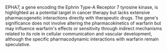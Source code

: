 EPHA7, a gene encoding the Ephrin Type-A Receptor 7 tyrosine kinase, is highlighted as a potential target in cancer therapy but lacks extensive pharmacogenetic interactions directly with therapeutic drugs. The gene's significance does not involve altering the pharmacokinetics of warfarin but may influence warfarin's effects or sensitivity through indirect mechanisms related to its role in cellular communication and vascular development, although the specific pharmacodynamic interactions with warfarin remain speculative.